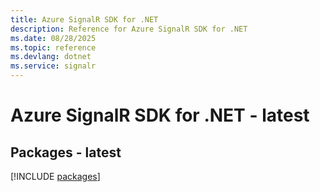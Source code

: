 ```yaml
---
title: Azure SignalR SDK for .NET
description: Reference for Azure SignalR SDK for .NET
ms.date: 08/28/2025
ms.topic: reference
ms.devlang: dotnet
ms.service: signalr
---
```

# Azure SignalR SDK for .NET - latest
## Packages - latest
[!INCLUDE [packages](signalr-index.md)]
